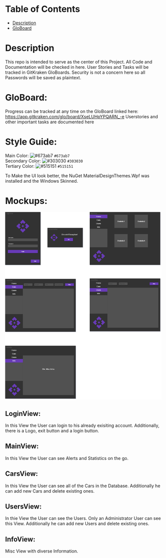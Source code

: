 # Table of Contents
* [Description](#description)  
* [GloBoard](#globoard)

# Description
This repo is intended to serve as the center of this Project. All Code and Documentation will be checked in here. User Stories and Tasks will be tracked in GitKraken GloBoards. Security is not a concern here so all Passwords will be saved as plaintext.

# GloBoard:
Progress can be tracked at any time on the GloBoard linked here: https://app.gitkraken.com/glo/board/XseLUHpYPQARN_-e
Userstories and other important tasks are documented here

# Style Guide:
Main Color: ![#673ab7](https://via.placeholder.com/15/673ab7/000000?text=+) `#673ab7`   
Secondary Color: ![#303030](https://via.placeholder.com/15/303030/000000?text=+) `#303030`      
Tertiary Color: ![#515151](https://via.placeholder.com/15/515151/000000?text=+) `#515151`         

To Make the UI look better, the NuGet MaterialDesignThemes.Wpf was installed and the Windows Skinned.

# Mockups:
![Mockups](https://github.com/Zayden16/m120pa/blob/master/docs/images/Mockups.png)  

## LoginView:
In this View the User can login to his already exisiting account. Additionally, there is a Logo, exit button and a login button.

## MainView:
In this View the User can see Alerts and Statistics on the go.

## CarsView:
In this View the User can see all of the Cars in the Database. Additionally he can add new Cars and delete existing ones.

## UsersView: 
In thie View the User can see the Users. Only an Administrator User can see this View. Additionally he can add new Users and delete existing ones.

## InfoView: 
Misc View with diverse Information.

